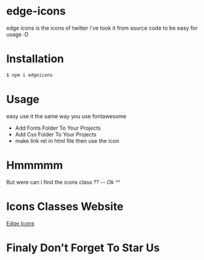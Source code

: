 # edge-icons
edge icons is the icons of twitter i've took it from source code to be easy for usage :D

# Installation
```javascript
$ npm i edgeicons
```

# Usage
easy use it the same way you use fontawesome
- Add Fonts Folder To Your Projects
- Add Css Folder To Your Projects
- make link rel in html file then use the icon

# Hmmmmm
But were can i find the icons class ?? -_-
Ok ^_^

# Icons Classes Website
[Edge Icons](https://edge-icons.herokuapp.com/)

# Finaly Don't Forget To Star Us
